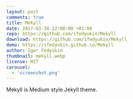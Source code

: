 ```yaml
---
layout: post
comments: true
title: Mekyll
date: 2017-03-30 22:00:00 +01:00
repo: https://github.com/ifedyukin/Mekyll
download: https://github.com/ifedyukin/Mekyll
demo: https://ifedyukin.github.io/Mekyll
author: Igor Fedyukin
thumbnail: mekyll.webp
license: MIT
carousel: 
  - 'screenshot.png'
---
```


Mekyll is Medium style Jekyll theme.
